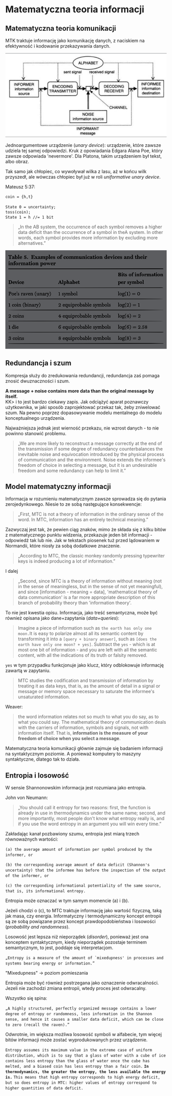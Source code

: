 # Matematyczna teoria informacji

## Matematyczna teoria komunikacji

MTK traktuje informację jako komunikację danych, z naciskiem na efektywność i kodowanie przekazywania danych.

![](../.gitbook/assets/zrzut-ekranu-2020-04-4-o-18.01.04.png)

Jednoargumentowe urządzenie \(_unary device_\): urządzenie, które zawsze udziela tej samej odpowiedzi. Kruk z opowiadania Edgara Alana Poe, który zawsze odpowiada 'nevermore'. Dla Platona, takim urządzeniem był tekst, albo obraz.

Tak samo jak chłopiec, co wywoływał wilka z lasu, aż w końcu wilk przyszedł, ale wówczas chłopiec był już w roli _uniformative unary device_.

Mateusz 5:37:

```text
coin = {h,t}

State 0 = uncertainty;
toss(coin);
State 1 = h //= 1 bit
```

> „In the AB system, the occurrence of each symbol  removes a higher data deficit than the occurrence of a symbol in theA system. In other words, each symbol provides more information by excluding more alternatives.”

![](../.gitbook/assets/zrzut-ekranu-2020-04-4-o-18.20.24.png)

## Redundancja i szum

Kompresja służy do zredukowania redundancji, redundancja zaś pomaga znosić dwuznaczności i szum.

**A message + noise contains more data than the original message by itself.**  
KK&gt; i to jest bardzo ciekawy zapis. Jak odciążyć aparat poznawczy użytkownika, w jaki sposób zaprojektować przekaz tak, żeby zniwelować szum. Na pewno poprzez dopasowywanie modelu mentalnego do modelu konceptualnego urządzenia.

Najważniejsza jednak jest wierność przekazu, nie wzrost danych - to nie powinno stanowić problemu.

> „We are more likely to reconstruct a message correctly at the end of the transmission if some degree of redundancy counterbalances the inevitable noise and equivocation introduced by the physical process of communication and the environment. Noise extends the informee's freedom of choice in selecting a message, but it is an undesirable freedom and some redundancy can help to limit it.”

## Model matematyczny informacji

Informacja w rozumieniu matematycznym zawsze sprowadza się do pytania zerojedynkowego. Niesie to ze sobą następujące konsekwencje:

> „First, MTC is not a theory of information in the ordinary sense of the word. In MTC, information has an entirely technical meaning.”

Zazwyczaj jest tak, że pewien ciąg znaków, mimo że składa się z kilku bitów z matematycznego punktu widzenia, przekazuje jeden bit informacji - odpowiedź tak lub nie. Jak w tekstach piosenek tuż przed lądowaniem w Normandii, które niosły za sobą dodatkowe znaczenie.

> „According to MTC, the classic monkey randomly pressing typewriter keys is indeed producing a lot of information.”

I dalej

> „Second, since MTC is a theory of information without meaning \(not in the sense of meaningless, but in the sense of not yet meaningful\), and since \[information - meaning = data\], 'mathematical theory of data communication' is a far more appropriate description of this branch of probability theory than 'information theory'.

To nie jest kwestia opisu. Informacja, jako treść semantyczna, może być również opisana jako dane+zapytania \(_data+queries_\):

> Imagine a piece of information such as `the earth has only one moon.`It is easy to polarize almost all its semantic content by transforming it into a `[query + binary answer]`, such as `[does the earth have only one moon? + yes]`. Subtract the `yes` - which is at most one bit of information - and you are left with all the semantic content, with all the indications of its truth or falsity removed.

`yes` w tym przypadku funkcjonuje jako klucz, który odblokowuje informację zawartą w zapytaniu. 

> MTC studies the codification and transmission of information by treating it as data keys, that is, as the amount of detail in a signal or message or memory space necessary to saturate the informee's unsaturated information.

Weaver:

> the word information relates not so much to what you do say, as to what you could say. The mathematical theory of communication deals with the carriers of information, symbols and signals, not with information itself. That is, **information is the measure of your freedom of choice when you select a message**.

Matematyczna teoria komunikacji głównie zajmuje się badaniem informacji na syntaktycznym poziomie. A ponieważ komputery to maszyny syntaktyczne, dlatego tak to działa.

## Entropia i losowość

W sensie Shannonowskim informacja jest rozumiana jako entropia. 

John von Neumann:

> „You should call it entropy for two reasons: first, the function is already in use in thermodynamics under the same name; second, and more importantly, most people don't know what entropy really is, and if you use the word entropy in an argument you will win every time.”

Zakładając kanał pozbawiony szumu, entropia jest miarą trzech równoważnych wartości:

`(a) the average amount of information per symbol produced by the informer, or`

`(b) the corresponding average amount of data deficit (Shannon's uncertainty) that the informee has before the inspection of the output of the informer, or`

`(c) the corresponding informational potentiality of the same source, that is, its informational entropy.`

Entropia może oznaczać w tym samym momencie \(a\) i \(b\). 

Jeżeli chodzi o \(c\), to MTC traktuje informację jako wartość fizyczną, taką jak masa, czy energia. Informatyczny i termodynamiczny koncept entropii są ze sobą powiązane przez koncept prawdopodobieństwa i losowości \(_probability and randomness_\). 

Losowość jest lepsza niż nieporządek \(_disorder_\), ponieważ jest ona konceptem syntaktycznym, kiedy nieporządek pozostaje terminem semantycznym, to jest, poddaje się interpretacjom. 

``„Entropy is a measure of the amount of `mixedupness' in processes and systems bearing energy or information.”``

"Mixedupness" -&gt; poziom pomieszania

Entropia może być również postrzegana jako oznaczenie odwracalności. Jezeli nie zachodzi zmiana entropii, wtedy proces jest odwracalny.

Wszystko się spina:

`„A highly structured, perfectly organized message contains a lower degree of entropy or randomness, less information in the Shannon sense, and hence it causes a smaller data deficit, which can be close to zero (recall the raven).”`

Odwrotnie, im większa możliwa losowość symboli w alfabecie, tym więcej bitów informacji może zostać wyprodukowanych przez urządzenie.

`Entropy assumes its maximum value in the extreme case of uniform distribution, which is to say that a glass of water with a cube of ice contains less entropy than the glass of water once the cube has melted, and a biased coin has less entropy than a fair coin.` **`In thermodynamics, the greater the entropy, the less available the energy is.`** `This means that high entropy corresponds to high energy deficit, but so does entropy in MTC: higher values of entropy correspond to higher quantities of data deficit.`

